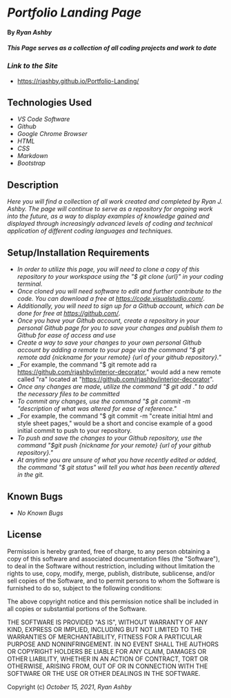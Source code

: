 # _Portfolio Landing Page_ 

#### By _**Ryan Ashby**_ 

#### _This Page serves as a collection of all coding projects and work to date_ 

### _Link to the Site_

* https://rjashby.github.io/Portfolio-Landing/

## Technologies Used 

* _VS Code Software_
* _Github_
* _Google Chrome Browser_
* _HTML_
* _CSS_ 
* _Markdown_ 
* _Bootstrap_ 

## Description 

_Here you will find a collection of all work created and completed by Ryan J. Ashby. The page will continue to serve as a repository for ongoing work into the future, as a way to display examples of knowledge gained and displayed through increasingly advanced levels of coding and technical application of different coding languages and techniques._ 

## Setup/Installation Requirements 

* _In order to utilize this page, you will need to clone a copy of this repository to your workspace using the "$ git clone {url}" in your coding terminal._ 
* _Once cloned you will need software to edit and further contribute to the code. You can download a free at https://code.visualstudio.com/_.
* _Additionally, you will need to sign up for a Github account, which can be done for free at https://github.com/_.  
* _Once you have your Github account, create a repository in your personal Github page for you to save your changes and publish them to Github for ease of access and use_
* _Create a way to save your changes to your own personal Github account by adding a remote to your page via the command "$ git remote add {nickname for your remote} {url of your github repository}."_
* _For example, the command "$ git remote add ra https://github.com/rjashby/interior-decorator," would add a new remote called "ra" located at "https://github.com/rjashby/interior-decorator".
* _Once any changes are made, utilize the command "$ git add ." to add the necessary files to be committed_
* _To commit any changes, use the command "$ git commit -m "description of what was altered for ease of reference."_
* _For example, the command "$ git commit -m "create initial html and style sheet pages," would be a short and concise example of a good initial commit to push to your repository.
* _To push and save the changes to your Github repository, use the command "$git push {nickname for your remote} {url of your github repository}."_ 
* _At anytime you are unsure of what you have recently edited or added, the command "$ git status" will tell you what has been recently altered in the git._

## Known Bugs 

* _No Known Bugs_  

## License 

Permission is hereby granted, free of charge, to any person obtaining a copy of this software and associated documentation files (the "Software"), to deal in the Software without restriction, including without limitation the rights to use, copy, modify, merge, publish, distribute, sublicense, and/or sell copies of the Software, and to permit persons to whom the Software is furnished to do so, subject to the following conditions:

The above copyright notice and this permission notice shall be included in all copies or substantial portions of the Software.

THE SOFTWARE IS PROVIDED "AS IS", WITHOUT WARRANTY OF ANY KIND, EXPRESS OR IMPLIED, INCLUDING BUT NOT LIMITED TO THE WARRANTIES OF MERCHANTABILITY, FITNESS FOR A PARTICULAR PURPOSE AND NONINFRINGEMENT. IN NO EVENT SHALL THE AUTHORS OR COPYRIGHT HOLDERS BE LIABLE FOR ANY CLAIM, DAMAGES OR OTHER LIABILITY, WHETHER IN AN ACTION OF CONTRACT, TORT OR OTHERWISE, ARISING FROM, OUT OF OR IN CONNECTION WITH THE SOFTWARE OR THE USE OR OTHER DEALINGS IN THE SOFTWARE.

Copyright (c) _October 15, 2021_, _Ryan Ashby_

